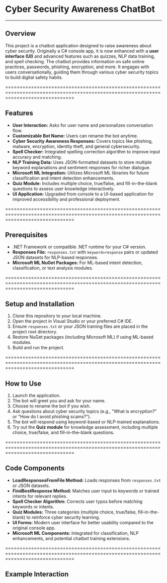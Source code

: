 # Cyber Security Awareness ChatBot
***********************************

## Overview

This project is a chatbot application designed to raise awareness about cyber security. Originally a C# console app, it is now enhanced with a **user interface (UI)** and advanced features such as quizzes, NLP data training, and spell checking. The chatbot provides information on safe online practices, passwords, phishing, encryption, and more. It engages with users conversationally, guiding them through various cyber security topics to build digital safety habits.

====================================================================================================================================

## Features

- **User Interaction:** Asks for user name and personalizes conversation flow.
- **Customizable Bot Name:** Users can rename the bot anytime.
- **Cyber Security Awareness Responses:** Covers topics like phishing, malware, encryption, identity theft, and general cybersecurity.
- **Spell Checker:** Integrated spelling correction algorithm to improve input accuracy and matching.
- **NLP Training Data:** Uses JSON-formatted datasets to store multiple keyword explanations and sentiment responses for richer dialogue.
- **Microsoft ML Integration:** Utilizes Microsoft ML libraries for future classification and intent detection enhancements.
- **Quiz Module:** Includes multiple choice, true/false, and fill-in-the-blank questions to assess user knowledge interactively.
- **UI Application:** Upgraded from console to a UI-based application for improved accessibility and professional deployment.

====================================================================================================================================

## Prerequisites

- .NET Framework or compatible .NET runtime for your C# version.
- **Responses File:** `responses.txt` with `keyword=response` pairs or updated JSON datasets for NLP-based responses.
- **Microsoft ML NuGet Packages:** For ML-based intent detection, classification, or text analysis modules.

====================================================================================================================================

## Setup and Installation

1. Clone this repository to your local machine.
2. Open the project in Visual Studio or your preferred C# IDE.
3. Ensure `responses.txt` or your JSON training files are placed in the project root directory.
4. Restore NuGet packages (including Microsoft ML) if using ML-based modules.
5. Build and run the project.

====================================================================================================================================

## How to Use

1. Launch the application.
2. The bot will greet you and ask for your name.
3. Choose to rename the bot if you wish.
4. Ask questions about cyber security topics (e.g., "What is encryption?" or "How do I avoid phishing scams?").
5. The bot will respond using keyword-based or NLP-trained explanations.
6. Try out the **Quiz module** for knowledge assessment, including multiple choice, true/false, and fill-in-the-blank questions.

====================================================================================================================================

## Code Components


- **LoadResponsesFromFile Method:** Loads responses from `responses.txt` or JSON datasets.
- **FindBestResponse Method:** Matches user input to keywords or trained intents for relevant replies.
- **Spell Checker Algorithm:** Corrects user typos before matching keywords or intents.
- **Quiz Modules:** Three categories (multiple choice, true/false, fill-in-the-blank) to reinforce cyber security learning.
- **UI Forms:** Modern user interface for better usability compared to the original console app.
- **Microsoft ML Components:** Integrated for classification, NLP enhancements, and potential chatbot training extensions.

====================================================================================================================================

## Example Interaction


